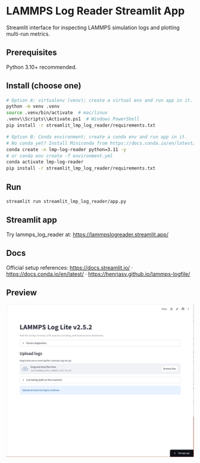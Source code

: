 # LAMMPS Log Reader Streamlit App

Streamlit interface for inspecting LAMMPS simulation logs and plotting multi-run metrics.

## Prerequisites
Python 3.10+ recommended.

## Install (choose one)
```bash
# Option A: virtualenv (venv); create a virtual env and run app in it.
python -m venv .venv
source .venv/bin/activate  # mac/linux
.venv\\Scripts\\Activate.ps1  # Windows PowerShell
pip install -r streamlit_lmp_log_reader/requirements.txt
```

```bash
# Option B: Conda environment; create a conda env and run app in it.
# No conda yet? Install Miniconda from https://docs.conda.io/en/latest/miniconda.html
conda create -n lmp-log-reader python=3.11 -y
# or conda env create -f environment.yml
conda activate lmp-log-reader
pip install -r streamlit_lmp_log_reader/requirements.txt
```

## Run
```bash
streamlit run streamlit_lmp_log_reader/app.py
```
## Streamlit app
Try lammps_log_reader at: https://lammpslogreader.streamlit.app/

## Docs
Official setup references: https://docs.streamlit.io/ · https://docs.conda.io/en/latest/ · https://henriasv.github.io/lammps-logfile/
## Preview
![lammps-log-reader](Images/lammps-log-reader.png)
